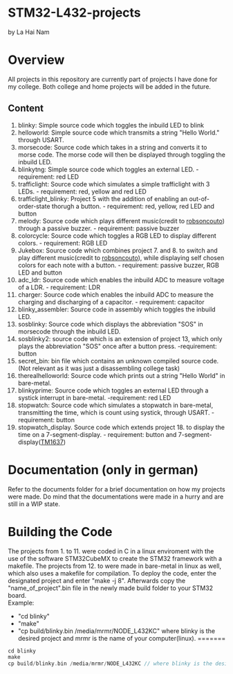 # STM32-L432-projects
by La Hai Nam
# Overview
All projects in this repository are currently part of projects I have done for my college. Both college and home projects will be added in the future.
## Content
 1.  blinky: Simple source code which toggles the inbuild LED to blink
 2.  helloworld: Simple source code which transmits a string "Hello World." through USART.
 3.  morsecode: Source code which takes in a string and converts it to morse code. The morse code will then be displayed through toggling the inbuild LED.
 4.  blinkytng: Simple source code which toggles an external LED.
    - requirement: red LED
 5.  trafficlight: Source code which simulates a simple trafficlight with 3 LEDs.
    - requirement: red, yellow and red LED
 6.  trafficlight_blinky: Project 5 with the addition of enabling an out-of-order-state thorugh a button.
    - requirement: red, yellow, red LED and button
 7.  melody: Source code which plays different music(credit to [robsoncouto](https://github.com/robsoncouto/arduino-songs)) through a passive buzzer.
    - requirement: passive buzzer 
 8.  colorcycle: Source code which toggles a RGB LED to display different colors.
    - requirement: RGB LED
 9.  Jukebox: Source code which combines project 7. and 8. to switch and play different music(credit to [robsoncouto](https://github.com/robsoncouto/arduino-songs)), while displaying self chosen colors for each note with a button.
    - requirement: passive buzzer, RGB LED and button
 10.  adc_ldr: Source code which enables the inbuild ADC to measure voltage of a LDR.
    - requirement: LDR
 11.  charger: Source code which enables the inbuild ADC to measure the charging and discharging of a capacitor.
    - requirement: capacitor
 12. blinky_assembler: Source code in assembly which toggles the inbuild LED.
 13. sosblinky: Source code which displays the abbreviation "SOS" in morsecode through the inbuild LED.
 14. sosblinky2: source code which is an extension of project 13, which only plays the abbreviation "SOS" once after a button press.
    -requirement: button
 15. secret_bin: bin file which contains an unknown compiled source code.(Not relevant as it was just a disassembling college task)
 16. therealhelloworld: Source code which prints out a string "Hello World" in bare-metal.
 17. blinkyprime: Source code which toggles an external LED through a systick interrupt in bare-metal.
    -requirement: red LED
 18. stopwatch: Source code which simulates a stopwatch in bare-metal, transmitting the time, which is count using systick, through USART.
    - requirement: button
 19. stopwatch_display. Source code which extends project 18. to display the time on a 7-segment-display.
    - requirement: button and 7-segment-display([TM1637](https://www.az-delivery.de/products/4-digit-display))
# Documentation (only in german)
Refer to the documents folder for a brief documentation on how my projects were made. Do mind that the documentations were made in a hurry and are still in a WIP state. 
# Building the Code

The projects from 1. to 11. were coded in C in a linux enviroment with the use of the software STM32CubeMX to create the STM32 framework with a makefile. The projects from 12. to were made in bare-metal in linux as well, which also uses a makefile for compilation. To deploy the code, enter the designated project and enter "make -j 8". Afterwards copy the "name_of_project".bin file in the newly made build folder to your STM32 board.  
Example: 
-  "cd blinky"
-  "make"
-  "cp build/blinky.bin /media/mrmr/NODE_L432KC" where blinky is the desired project and mrmr is the name of your computer(linux).
=======
```c
cd blinky
make
cp build/blinky.bin /media/mrmr/NODE_L432KC // where blinky is the desired project and mrmr is the name of your computer.
```
